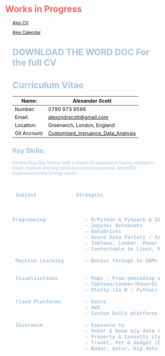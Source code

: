<h1 style="color:#ff6961"> Works in Progress </h1> <ol  style="color:#A7C7E7">

[Alex CV](https://github.com/alexkotsscott/Alex_CV_Calendar/blob/main/Alex%20Scott%20CV%20February%202023.docx)
  
[Alex Calendar](https://calendar.yandex.com/embed/week?&layer_ids=22262716&tz_id=Europe/London&layer_names=Alex_Scott_Availability)

  
  # DOWNLOAD THE WORD DOC For the full CV

# **Curriculum Vitae**

| Name: | Alexander Scott |
| --- | --- |
| Number: | 0780 973 9566 |
| Email: | alexzndrscott@gmail.com |
| Location: | Greenwich, London, England |
| Git Account: | [Customised_Insruance_Data_Analysis](https://github.com/alexkotsscott/Customised_Insruance_Data_Analysis) |

##

## **Key Skills:**

Honest Blue Sky thinker with a wealth of experience having worked in small, medium and big sized insurance companies. And MSC experience in the Energy sector

<pre>

<h3> Subject             Strengths <h3/>

Programming             - R/Python & PySpark & SQL
                        - Jupyter Notebooks
                        - DataBricks
                        - Azure Data Factory / Azure ML – Azure ecosystem MSSQL Server
                        - Tableau, Looker, Power BI
                        - Comfortable in Linux, Macs & PCs
                        
 Machine Learning       - Basics through to GBMs & Neural Networks
 
 
 Visualizations         - Maps - From geocoding addresses to shapefiles
                        - Tableau/Looker/PowerBi
                        - Plotly (In R / Python)
 
 Cloud Platforms        - Azure
                        - AWS
                        - Custom Built platforms built on Linux based servers
                        
 Insurance              - Exposure to
                        - Motor & Home big data (AXA)
                        - Property & Casualty Llyods globally (Carbon)
                        - Travel, Pet & Gadget (ERGO)
                        - Radar, motor, big data (Markerstudy)

<pre/>
